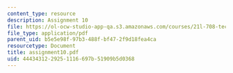```yaml
---
content_type: resource
description: Assignment 10
file: https://ol-ocw-studio-app-qa.s3.amazonaws.com/courses/21l-708-technologies-of-humanism-spring-2003/4443431229251116697b51909b5d0368_assignment10.pdf
file_type: application/pdf
parent_uid: b5e5e98f-97b3-488f-bf47-2f9d18fea4ca
resourcetype: Document
title: assignment10.pdf
uid: 44434312-2925-1116-697b-51909b5d0368
---
```

